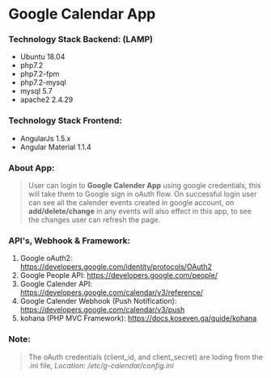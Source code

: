 # Google Calendar App

### Technology Stack Backend: (LAMP) 

* Ubuntu 18.04
* php7.2
* php7.2-fpm
* php7.2-mysql
* mysql 5.7
* apache2 2.4.29

### Technology Stack Frontend:

* AngularJs 1.5.x
* Angular Material 1.1.4

### About App:
> User can login to **Google Calender App** using google credentials, this will take them to Google sign in oAuth flow. On successful login user can see all the calender events created in google account, on **add/delete/change** in any events will also effect in this app, to see the changes user can refresh the page.

### API's, Webhook & Framework:
1. Google oAuth2: https://developers.google.com/identity/protocols/OAuth2
2. Google People API: https://developers.google.com/people/
3. Google Calender API: https://developers.google.com/calendar/v3/reference/
4. Google Calender Webhook (Push Notification): https://developers.google.com/calendar/v3/push
5. kohana (PHP MVC Framework): https://docs.koseven.ga/guide/kohana

### Note:
> The oAuth credentials (client_id, and client_secret) are loding from the .ini file, *Location: /etc/g-calendar/config.ini*
